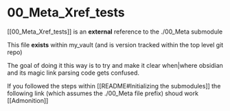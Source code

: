 # 00_Meta_Xref_tests
[[00_Meta_Xref_tests]] is an __external__ reference to the ./00_Meta submodule

This file __exists__ within my_vault (and is version tracked within the top level git repo)

The goal of doing it this way is to try and make it clear when|where obsidian and its magic link parsing code gets confused.

If you followed the steps within  [[README#Initializing the submodules]]
the following link (which assumes the ./00_Meta file prefix) shoud work
[[Admonition]]

